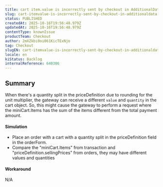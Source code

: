 ```yaml
---
title: cart item.value is incorrectly sent by checkout in AdditionalData
slug: cart-itemvalue-is-incorrectly-sent-by-checkout-in-additionaldata
status: PUBLISHED
createdAt: 2025-10-16T19:56:48.979Z
updatedAt: 2025-10-16T19:56:48.979Z
contentType: knownIssue
productTeam: Checkout
author: 2mXZkbi0oi061KicTExNjo
tag: Checkout
slugEN: cart-itemvalue-is-incorrectly-sent-by-checkout-in-additionaldata
locale: en
kiStatus: Backlog
internalReference: 640386
---
```


## Summary


When there's a quantity split in the priceDefinition due to rounding for the unit multiplier, the gateway can receive a different `value` and `quantity` in the cart object. So, this might cause the gateway to perform a request where the miniCart.Items has the sum of the items different from the total payment amount.


#### Simulation



- Place an order with a cart with a quantity split in the priceDefinition field in the orderForm.
- Compare the "miniCart.Items" from transaction and "priceDefinition.sellingPrices" from orders, they may have different values and quantities


#### Workaround


N/A

